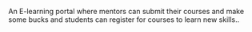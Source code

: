 An E-learning portal where mentors can submit their courses and make some bucks and students can register for courses to learn new skills..